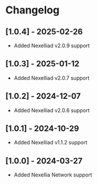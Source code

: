 # Changelog

## [1.0.4] - 2025-02-26
- Added Nexelliad v2.0.9 support

## [1.0.3] - 2025-01-12
- Added Nexelliad v2.0.7 support

## [1.0.2] - 2024-12-07
- Added Nexelliad v2.0.6 support

## [1.0.1] - 2024-10-29
- Added Nexelliad v1.1.2 support

## [1.0.0] - 2024-03-27
- Added Nexellia Network support

